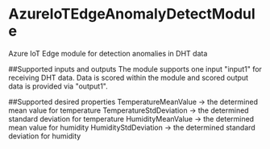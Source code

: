 # AzureIoTEdgeAnomalyDetectModule
Azure IoT Edge module for detection anomalies in DHT data

##Supported inputs and outputs
The module supports one input "input1" for receiving DHT data.
Data is scored within the module and scored output data is provided via "output1".

##Supported desired properties
TemperatureMeanValue -> the determined mean value for temperature
TemperatureStdDeviation -> the determined standard deviation for temperature
HumidityMeanValue -> the determined mean value for humidity
HumidityStdDeviation -> the determined standard deviation for humidity
